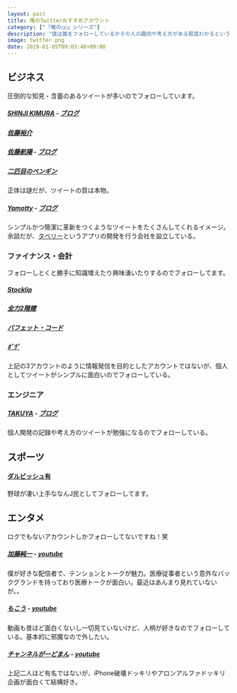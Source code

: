 ```yaml
---
layout: post
title: 俺のTwitterおすすめアカウント
category: ["「俺の◯◯」シリーズ"]
description: "僕は誰をフォローしているかその人の趣向や考え方がある程度わかるという持論を持っています。ということで自分がフォローしているオススメのアカウントを紹介します。随時更新しまっす。"
image: twitter.png
date: 2019-01-05T09:03:48+09:00
---
```

## ビジネス
圧倒的な知見・含蓄のあるツイートが多いのでフォローしています。

##### [SHINJI KIMURA](https://twitter.com/shinzizm2) - [ブログ](https://medium.com/@shinjikimura)

##### [佐藤裕介](https://twitter.com/usksato)

##### [佐藤航陽](https://twitter.com/ka2aki86) - [ブログ](http://katsuaki.co/)

##### [二匹目のペンギン](https://twitter.com/pengin_two)
正体は謎だが、ツイートの質は本物。

##### [Yamotty](https://twitter.com/yamotty3) - [ブログ](https://medium.com/@yamotty)

シンプルかつ簡潔に革新をつくようなツイートをたくさんしてくれるイメージ。余談だが、[タベリー](https://tabe.ly/)というアプリの開発を行う会社を設立している。

### ファイナンス・会計
フォローしとくと勝手に知識増えたり興味湧いたりするのでフォローしてます。
##### [Stocklip](https://twitter.com/stockclip)

##### [全力2階建](https://twitter.com/kabumatome)

##### [バフェット・コード](https://twitter.com/buffett_code)

##### [ﾎﾞｳﾞ](https://twitter.com/cornwallcapital)
上記の3アカウントのように情報発信を目的としたアカウントではないが、個人としてツイートがシンプルに面白いのでフォローしている。

### エンジニア
##### [TAKUYA](https://twitter.com/craftzdog) - [ブログ](https://blog.craftz.dog/)
個人開発の記録や考え方のツイートが勉強になるのでフォローしている。

## スポーツ
#### [ダルビッシュ有](https://twitter.com/faridyu)
野球が凄い上手ななんJ民としてフォローしてます。

## エンタメ
ロクでもないアカウントしかフォローしてないですね！笑

##### [加藤純一](https://twitter.com/unkochan1234567) - [youtube](https://www.youtube.com/c/junchannel)
僕が好きな配信者で、テンションとトークが魅力。医療従事者という意外なバックグランドを持っており医療トークが面白い。最近はあんまり見れていないが。。

##### [もこう](https://twitter.com/mokouliszt) -  [youtube](goo.gl/I1247S)
動画も昔ほど面白くないし一切見ていないけど、人柄が好きなのでフォローしている。基本的に邪魔なので外したい。

##### [チャンネルがーどまん](https://twitter.com/mcgardman)  - [youtube](youtu.be/8bNSoAbPeIU)
上記二人ほど有名ではないが、iPhone破壊ドッキリやアロンアルファドッキリ企画が面白くて結構好き。

